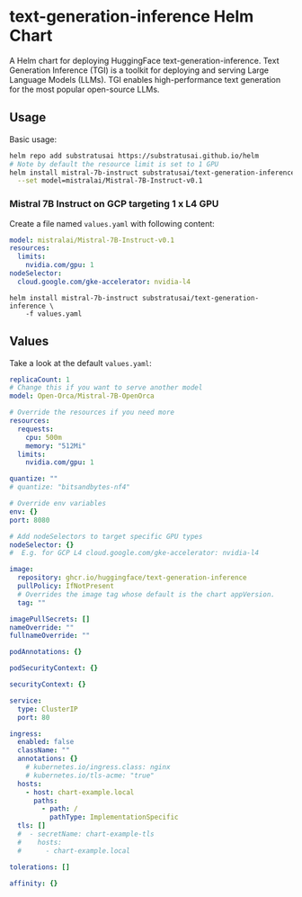# text-generation-inference Helm Chart

A Helm chart for deploying HuggingFace text-generation-inference.
Text Generation Inference (TGI) is a toolkit for deploying and serving
Large Language Models (LLMs). TGI enables high-performance text
generation for the most popular open-source LLMs.


## Usage

Basic usage:
```bash
helm repo add substratusai https://substratusai.github.io/helm
# Note by default the resource limit is set to 1 GPU
helm install mistral-7b-instruct substratusai/text-generation-inference \
  --set model=mistralai/Mistral-7B-Instruct-v0.1
```

### Mistral 7B Instruct on GCP targeting 1 x L4 GPU

Create a file named `values.yaml` with following content:

[embedmd]:# (examples/mistral-7b-instruct-gcp-l4.yaml)
```yaml
model: mistralai/Mistral-7B-Instruct-v0.1
resources:
  limits:
    nvidia.com/gpu: 1
nodeSelector:
  cloud.google.com/gke-accelerator: nvidia-l4
```

```
helm install mistral-7b-instruct substratusai/text-generation-inference \
    -f values.yaml
```

## Values

Take a look at the default `values.yaml`:

[embedmd]:# (values.yaml)
```yaml
replicaCount: 1
# Change this if you want to serve another model
model: Open-Orca/Mistral-7B-OpenOrca

# Override the resources if you need more
resources:
  requests:
    cpu: 500m
    memory: "512Mi"
  limits:
    nvidia.com/gpu: 1

quantize: ""
# quantize: "bitsandbytes-nf4"

# Override env variables
env: {}
port: 8080

# Add nodeSelectors to target specific GPU types
nodeSelector: {}
#  E.g. for GCP L4 cloud.google.com/gke-accelerator: nvidia-l4

image:
  repository: ghcr.io/huggingface/text-generation-inference
  pullPolicy: IfNotPresent
  # Overrides the image tag whose default is the chart appVersion.
  tag: ""

imagePullSecrets: []
nameOverride: ""
fullnameOverride: ""

podAnnotations: {}

podSecurityContext: {}

securityContext: {}

service:
  type: ClusterIP
  port: 80

ingress:
  enabled: false
  className: ""
  annotations: {}
    # kubernetes.io/ingress.class: nginx
    # kubernetes.io/tls-acme: "true"
  hosts:
    - host: chart-example.local
      paths:
        - path: /
          pathType: ImplementationSpecific
  tls: []
  #  - secretName: chart-example-tls
  #    hosts:
  #      - chart-example.local

tolerations: []

affinity: {}
```
